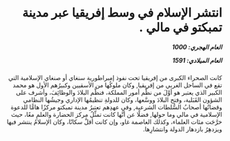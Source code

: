 <h1 dir="rtl">انتشر الإسلام في وسط إفريقيا عبر مدينة تمبكتو في مالي .</h1>

<h5 dir="rtl">العام الهجري:  1000

العام الميلادي: 1591

</h5>

<p dir="rtl">كانت الصحراء الكبرى من إفريقيا تحت نفوذ إمبراطورية سنغاي أو صنغاي الإسلامية التي تقع في الساحل الغربي من إفريقيا, وكان ملوكُها من الأسقيين وكبيرُهم الأول هو محمد الكبير الذي يعتبر هو أوَّلَ من نظَّم أمور المملكة، فنظَّم البلادَ والوظائِفَ، وأشرف على الشؤون القَبَلية، وفتح البلادَ ووسَّعها، وكان للدولةِ تنظيمُها الإداري وجيشُها النظامي وقضاتُها أصحابُ السُّلطات الشرعية, وفي عهدِهم تعتبرُ مدينة تمبكتو مركزًا هامًّا للدعوة الإسلامية في مالي وما حولها, فضلًا عن أنَّها كانت تمثِّلُ مركز الحضارة والعلمِ معًا، حيث خرَّجَت مئات العلماء، وكذلك العاصمة غاو، وإن كانت أقلَّ سكانًا، وكان الإسلامُ ينتشر فيها ويزدهِرُ بازدهار الدولة وانتشارِها.</p></br>
